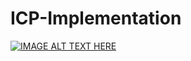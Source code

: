 # ICP-Implementation

[![IMAGE ALT TEXT HERE](https://www.youtube.com/watch?v=731CDXI0L40/0.jpg)](https://www.youtube.com/watch?v=731CDXI0L40)

